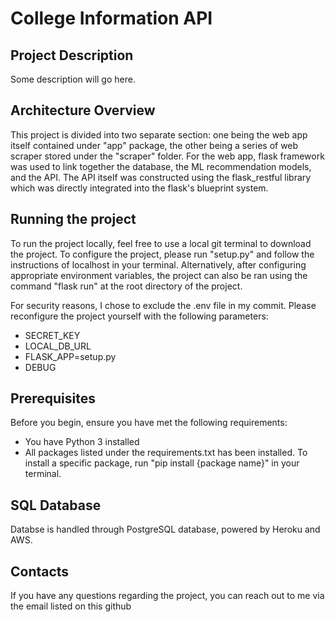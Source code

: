 # College Information API

## Project Description
Some description will go here.

## Architecture Overview
This project is divided into two separate section: one being the web app itself contained under "app" package, the other being a series of web scraper stored under the "scraper" folder. For the web app, flask framework was used to link together the database, the ML recommendation models, and the API. The API itself was constructed using the flask_restful library which was directly integrated into the flask's blueprint system. 

## Running the project
To run the project locally, feel free to use a local git terminal to download the project. To configure the project, please run "setup.py" and follow the instructions of localhost in your terminal. Alternatively, after configuring appropriate environment variables, the project can also be ran using the command "flask run" at the root directory of the project.

For security reasons, I chose to exclude the .env file in my commit. Please reconfigure the project yourself with the following parameters:
* SECRET_KEY
* LOCAL_DB_URL
* FLASK_APP=setup.py
* DEBUG

## Prerequisites
Before you begin, ensure you have met the following requirements:
* You have Python 3 installed
* All packages listed under the requirements.txt has been installed. To install a specific package, run "pip install {package name}" in your terminal.

## SQL Database
Databse is handled through PostgreSQL database, powered by Heroku and AWS. 

## Contacts
If you have any questions regarding the project, you can reach out to me via the email listed on this github



















